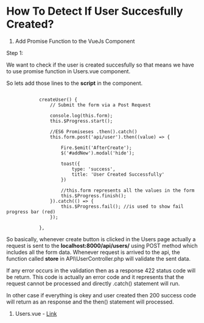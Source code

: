 # How To Detect If User Succesfully Created?

1. Add Promise Function to the VueJs Component

Step 1:

We want to check if the user is created succesfully so that means we have to use promise function in Users.vue component.

So lets add those lines to the **script** in the component.

~~~~

            createUser() {
                // Submit the form via a Post Request

                console.log(this.form);
                this.$Progress.start();

                //ES6 Promiseses .then().catch()
                this.form.post('api/user').then((value) => {

                    Fire.$emit('AfterCreate');
                    $('#addNew').modal('hide');

                    toast({
                        type: 'success',
                        title: 'User Created Successfully'
                    })

                    //this.form represents all the values in the form
                    this.$Progress.finish(); 
                }).catch(() => {
                    this.$Progress.fail(); //is used to show fail progress bar (red)
                });

            },
~~~~

So basically, whenever create button is clicked in the Users page actually a request is sent to the **localhost:8000/api/users/** using POST method which includes all the form data. Whenever request is arrived to the api, the function called **store** in API\UserController.php will validate the sent data.

If any error occurs in the validation then as a response 422 status code will be return. This code is actually an error code and it represents that the request cannot be processed and directly .catch() statement will run.

In other case if everything is okey and user created then 200 success code will return as an response and the then() statement will processed.

1. Users.vue - [Link](../resources/assets/js/components/Users.vue)